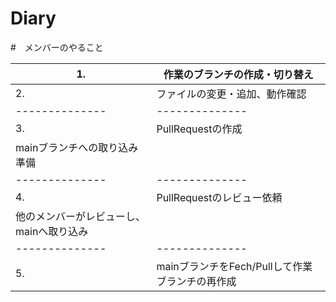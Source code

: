 # Diary
#　メンバーのやること

| 1.| 作業のブランチの作成・切り替え |
| -------------- | -------------- |
| 2.| ファイルの変更・追加、動作確認 |
| -------------- | -------------- |
| 3. | PullRequestの作成
    mainブランチへの取り込み準備 | 
| -------------- | -------------- |
| 4. | PullRequestのレビュー依頼
    他のメンバーがレビューし、mainへ取り込み | 
| -------------- | -------------- |
| 5. | mainブランチをFech/Pullして作業ブランチの再作成 | 

